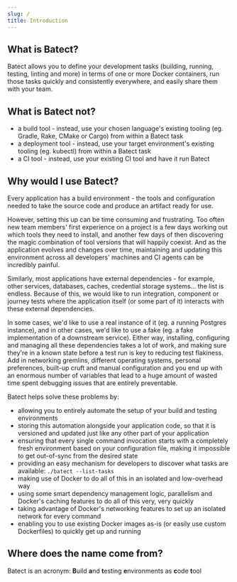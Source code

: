 ```yaml
---
slug: /
title: Introduction
---
```


## What is Batect?

Batect allows you to define your development tasks (building, running, testing, linting and more) in terms of one or more
Docker containers, run those tasks quickly and consistently everywhere, and easily share them with your team.

## What is Batect not?

- a build tool - instead, use your chosen language's existing tooling (eg. Gradle, Rake, CMake or Cargo) from within a Batect task
- a deployment tool - instead, use your target environment's existing tooling (eg. kubectl) from within a Batect task
- a CI tool - instead, use your existing CI tool and have it run Batect

## Why would I use Batect?

Every application has a build environment - the tools and configuration needed to take the source code and produce an artifact
ready for use.

However, setting this up can be time consuming and frustrating. Too often new team members' first experience on
a project is a few days working out which tools they need to install, and another few days of then discovering the magic
combination of tool versions that will happily coexist. And as the application evolves and changes over time, maintaining and
updating this environment across all developers' machines and CI agents can be incredibly painful.

Similarly, most applications have external dependencies - for example, other services, databases, caches, credential storage
systems... the list is endless. Because of this, we would like to run integration, component or journey tests where the
application itself (or some part of it) interacts with these external dependencies.

In some cases, we'd like to use a real instance of it (eg. a running Postgres instance), and in other cases, we'd like to use a
fake (eg. a fake implementation of a downstream service). Either way, installing, configuring and managing all these dependencies
takes a lot of work, and making sure they're in a known state before a test run is key to reducing test flakiness. Add in networking
gremlins, different operating systems, personal preferences, built-up cruft and manual configuration and you end up with an enormous
number of variables that lead to a huge amount of wasted time spent debugging issues that are entirely preventable.

Batect helps solve these problems by:

- allowing you to entirely automate the setup of your build and testing environments
- storing this automation alongside your application code, so that it is versioned and updated just like any other part of
  your application
- ensuring that every single command invocation starts with a completely fresh environment based on your configuration file,
  making it impossible to get out-of-sync from the desired state
- providing an easy mechanism for developers to discover what tasks are available: `./batect --list-tasks`
- making use of Docker to do all of this in an isolated and low-overhead way
- using some smart dependency management logic, parallelism and Docker's caching features to do all of this very, very quickly
- taking advantage of Docker's networking features to set up an isolated network for every command
- enabling you to use existing Docker images as-is (or easily use custom Dockerfiles) to quickly get up and running

## Where does the name come from?

Batect is an acronym: **B**uild **a**nd **t**esting **e**nvironments as **c**ode **t**ool
